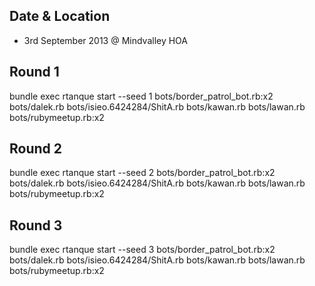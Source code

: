 Date & Location
---------------
- 3rd September 2013 @ Mindvalley HOA

Round 1
-------
bundle exec rtanque start --seed 1 bots/border_patrol_bot.rb:x2 bots/dalek.rb bots/isieo.6424284/ShitA.rb bots/kawan.rb bots/lawan.rb bots/rubymeetup.rb:x2 

Round 2
-------
bundle exec rtanque start --seed 2 bots/border_patrol_bot.rb:x2 bots/dalek.rb bots/isieo.6424284/ShitA.rb bots/kawan.rb bots/lawan.rb bots/rubymeetup.rb:x2 

Round 3
-------
bundle exec rtanque start --seed 3 bots/border_patrol_bot.rb:x2 bots/dalek.rb bots/isieo.6424284/ShitA.rb bots/kawan.rb bots/lawan.rb bots/rubymeetup.rb:x2 